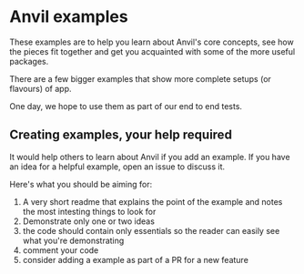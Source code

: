 # Anvil examples

These examples are to help you learn about Anvil's core concepts, see how the pieces fit together and get you acquainted with some of the more useful packages.

There are a few bigger examples that show more complete setups (or flavours) of app.

One day, we hope to use them as part of our end to end tests.

## Creating examples, your help required

It would help others to learn about Anvil if you add an example. If you have an idea for a helpful example, open an issue to discuss it. 

Here's what you should be aiming for:

1. A very short readme that explains the point of the example and notes the most intesting things to look for
2. Demonstrate only one or two ideas
3. the code should contain only essentials so the reader can easily see what you're demonstrating
4. comment your code
5. consider adding a example as part of a PR for a new feature
